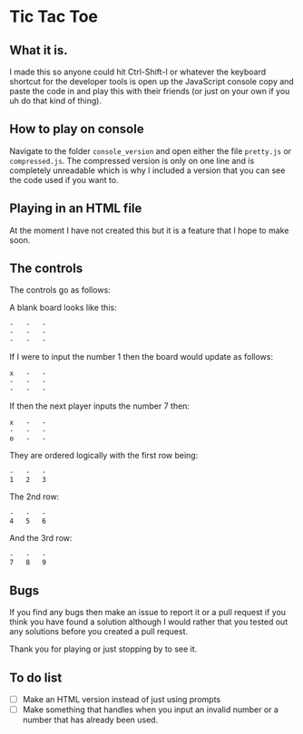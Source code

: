 # Tic Tac Toe

## What it is.

I made this so anyone could hit Ctrl-Shift-I or whatever the keyboard shortcut for the developer tools is open up the JavaScript console copy and paste the code in and play this with their friends (or just on your own if you uh do that kind of thing).

## How to play on console

Navigate to the folder `console_version` and open either the file `pretty.js` or `compressed.js`. The compressed version is only on one line and is completely unreadable which is why I included a version that you can see the code used if you want to.

## Playing in an HTML file

At the moment I have not created this but it is a feature that I hope to make soon.

## The controls

The controls go as follows:

A blank board looks like this:
```
-   -   -
-   -   -
-   -   -
```
If I were to input the number 1 then the board would update as follows:
```
x   -   -
-   -   -
-   -   -
```
If then the next player inputs the number 7 then:
```
x   -   -
-   -   -
o   -   -
```
They are ordered logically with the first row being:
```
-   -   -
1   2   3
```
The 2nd row:
```
-   -   -
4   5   6
```
And the 3rd row:
```
-   -   -
7   8   9
```

## Bugs

If you find any bugs then make an issue to report it or a pull request if you think you have found a solution although I would rather that you tested out any solutions before you created a pull request.

Thank you for playing or just stopping by to see it.

## To do list

- [ ] Make an HTML version instead of just using prompts
- [ ] Make something that handles when you input an invalid number or a number that has already been used.